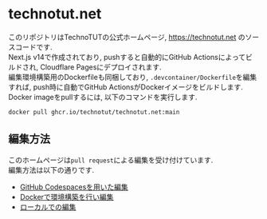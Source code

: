 # technotut.net
このリポジトリはTechnoTUTの公式ホームページ, https://technotut.net のソースコードです.  
Next.js v14で作成されており, pushすると自動的にGitHub Actionsによってビルドされ, Cloudflare Pagesにデプロイされます.  
編集環境構築用のDockerfileも同梱しており, `.devcontainer/Dockerfile`を編集すれば, push時に自動でGitHub ActionsがDockerイメージをビルドします.  
Docker imageをpullするには, 以下のコマンドを実行します.
```bash
docker pull ghcr.io/technotut/technotut.net:main
```

## 編集方法
このホームページは`pull request`による編集を受け付けています.  
編集方法は以下の通りです.

- [GitHub Codespacesを用いた編集](codespaces.md)
- [Dockerで環境構築を行い編集](docker.md)
- [ローカルでの編集](local.md)